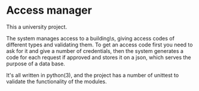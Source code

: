 # Access manager
This a university project.

The system manages access to a building\s, giving access codes of different types and validating them. To get an access code first you need to ask for it and give a number of credentials, then the system generates a code for each request if approved and stores it on a json, which serves the purpose of a data base.

It's all written in python(3), and the project has a number of unittest to validate the functionality of the modules.
